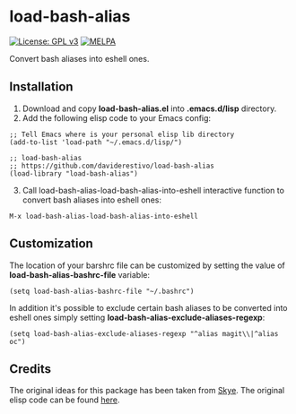 # load-bash-alias

[![License: GPL v3](https://img.shields.io/badge/License-GPL%20v3-blue.svg)](https://www.gnu.org/licenses/gpl-3.0)
[![MELPA](https://melpa.org/packages/load-bash-alias-badge.svg)](https://melpa.org/#/load-bash-alias)

Convert bash aliases into eshell ones.

## Installation

1. Download and copy **load-bash-alias.el** into
   **.emacs.d/lisp** directory.
2. Add the following elisp code to your Emacs config:

``` elisp
;; Tell Emacs where is your personal elisp lib directory
(add-to-list 'load-path "~/.emacs.d/lisp/")

;; load-bash-alias
;; https://github.com/daviderestivo/load-bash-alias
(load-library "load-bash-alias")
```

3. Call load-bash-alias-load-bash-alias-into-eshell interactive function to
   convert bash aliases into eshell ones:

```
M-x load-bash-alias-load-bash-alias-into-eshell
```

## Customization

The location of your barshrc file can be customized by setting the
value of **load-bash-alias-bashrc-file** variable:

``` elisp
(setq load-bash-alias-bashrc-file "~/.bashrc")
```

In addition it's possible to exclude certain bash aliases to be converted into eshell ones simply setting **load-bash-alias-exclude-aliases-regexp**:

``` elisp
(setq load-bash-alias-exclude-aliases-regexp "^alias magit\\|^alias oc")
```

## Credits
The original ideas for this package has been taken from [Skye](http://skyefreeman.io/programming/emacs/2017/08/03/converting_bash_config_to_eshell.html). The original elisp code can be found [here](https://github.com/skyefreeman/.emacs.d/blob/master/custom/bash-to-eshell-aliases.el).
